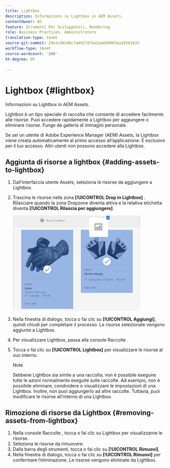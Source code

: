 ```yaml
---
title: Lightbox
description: Informazioni su Lightbox in AEM Assets.
contentOwner: AG
feature: Strumenti Per Sviluppatori, Rendering
role: Business Practices, Amministratore
translation-type: tm+mt
source-git-commit: 29e3cd92d6c7a4917d7ee2aa8d9963aa16581633
workflow-type: tm+mt
source-wordcount: '260'
ht-degree: 0%

---
```



# Lightbox {#lightbox}

Informazioni su Lightbox in AEM Assets.

Lightbox è un tipo speciale di raccolta che consente di accedere facilmente alle risorse. Puoi accedere rapidamente a Lightbox per aggiungere o eliminare risorse. Funge da galleria di immagini personale.

Se sei un utente di Adobe Experience Manager (AEM) Assets, la Lightbox viene creata automaticamente al primo accesso all’applicazione. È esclusivo per il tuo accesso. Altri utenti non possono accedere alla Lightbox.

## Aggiunta di risorse a lightbox {#adding-assets-to-lightbox}

1. Dall’interfaccia utente Assets, seleziona le risorse da aggiungere a Lightbox.
1. Trascina le risorse nella zona **[!UICONTROL Drop in Lightbox]** . Rilasciare quando la zona Dropzone diventa attiva e la relativa etichetta diventa **[!UICONTROL Rilascia per aggiungere]**.

   ![add_to_lightbox](assets/add_to_lightbox.png)

1. Nella finestra di dialogo, tocca o fai clic su **[!UICONTROL Aggiungi]**, quindi chiudi per completare il processo. Le risorse selezionate vengono aggiunte a Lightbox.
1. Per visualizzare Lightbox, passa alla console Raccolte .
1. Tocca o fai clic su **[!UICONTROL Lightbox]** per visualizzare le risorse al suo interno.

   >[!NOTE]
   >
   >Sebbene Lightbox sia simile a una raccolta, non è possibile eseguire tutte le azioni normalmente eseguite sulle raccolte. Ad esempio, non è possibile eliminare, condividere o visualizzare le impostazioni di una Lightbox. Inoltre, non puoi aggiungerlo ad altre raccolte. Tuttavia, puoi modificare le risorse all’interno di una Lightbox.

## Rimozione di risorse da Lightbox {#removing-assets-from-lightbox}

1. Nella console Raccolte , tocca o fai clic su Lightbox per visualizzarne le risorse.
1. Seleziona le risorse da rimuovere.
1. Dalla barra degli strumenti, tocca o fai clic su **[!UICONTROL Rimuovi]**.
1. Nella finestra di dialogo, tocca o fai clic su **[!UICONTROL Rimuovi]** per confermare l’eliminazione. Le risorse vengono eliminate da Lightbox.

